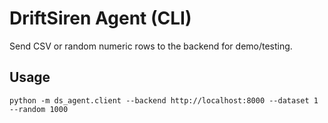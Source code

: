 # DriftSiren Agent (CLI)

Send CSV or random numeric rows to the backend for demo/testing.

## Usage
```
python -m ds_agent.client --backend http://localhost:8000 --dataset 1 --random 1000
```
